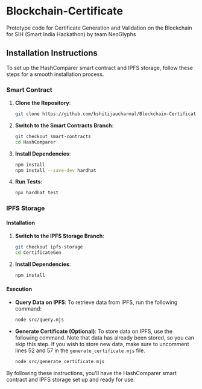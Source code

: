 # Blockchain-Certificate

Prototype code for Certificate Generation and Validation on the Blockchain for SIH (Smart India Hackathon) by team NeoGlyphs

## Installation Instructions

To set up the HashComparer smart contract and IPFS storage, follow these steps for a smooth installation process.

### Smart Contract

1. **Clone the Repository**:

   ```bash
   git clone https://github.com/kshitijaucharmal/Blockchain-Certificate
   ```

2. **Switch to the Smart Contracts Branch**:

   ```bash
   git checkout smart-contracts
   cd HashComparer
   ```

3. **Install Dependencies**:

   ```bash
   npm install
   npm install --save-dev hardhat
   ```

4. **Run Tests**:
   ```bash
   npx hardhat test
   ```

### IPFS Storage

#### Installation

1. **Switch to the IPFS Storage Branch**:

   ```bash
   git checkout ipfs-storage
   cd CertificateGen
   ```

2. **Install Dependencies**:
   ```bash
   npm install
   ```

#### Execution

- **Query Data on IPFS**:
  To retrieve data from IPFS, run the following command:

  ```bash
  node src/query.mjs
  ```

- **Generate Certificate (Optional)**:
  To store data on IPFS, use the following command. Note that data has already been stored, so you can skip this step. If you wish to store new data, make sure to uncomment lines 52 and 57 in the `generate_certificate.mjs` file.
  ```bash
  node src/generate_certificate.mjs
  ```

By following these instructions, you'll have the HashComparer smart contract and IPFS storage set up and ready for use.
